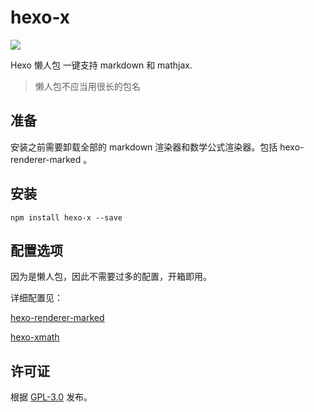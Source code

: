 # hexo-x

[![](https://img.shields.io/npm/v/hexo-x.svg?style=flat-square)](https://www.npmjs.com/package/hexo-x)

Hexo 懒人包 一键支持 markdown 和 mathjax.

> 懒人包不应当用很长的包名


## 准备

安装之前需要卸载全部的 markdown 渲染器和数学公式渲染器。包括 hexo-renderer-marked 。

## 安装

```shell
npm install hexo-x --save
```


## 配置选项

因为是懒人包，因此不需要过多的配置，开箱即用。

详细配置见：

[hexo-renderer-marked](https://github.com/hexojs/hexo-renderer-marked) 

[hexo-xmath](https://github.com/MHuiG/hexo-xmath/)


## 许可证

根据 [GPL-3.0](https://github.com/MHuiG/hexo-xmath/blob/main/LICENSE) 发布。
